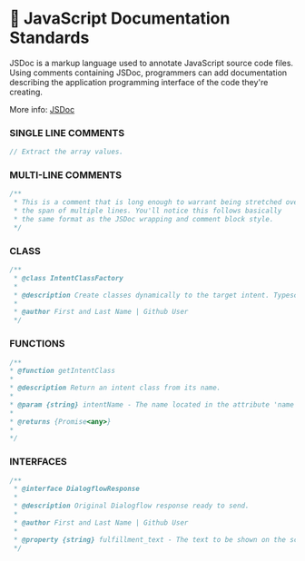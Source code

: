 # 🔰 JavaScript Documentation Standards
JSDoc is a markup language used to annotate JavaScript source code files. Using comments containing JSDoc, programmers can add documentation describing the application programming interface of the code they're creating.

More info: [JSDoc](https://jsdoc.app/)

### SINGLE LINE COMMENTS
```js
// Extract the array values.
```

### MULTI-LINE COMMENTS
```js
/**
 * This is a comment that is long enough to warrant being stretched over
 * the span of multiple lines. You'll notice this follows basically
 * the same format as the JSDoc wrapping and comment block style.
 */
```

### CLASS
```js
/**
 * @class IntentClassFactory
 *
 * @description Create classes dynamically to the target intent. Typescript reflection
 *
 * @author First and Last Name | Github User
 */
```

### FUNCTIONS
```js
/**
* @function getIntentClass
*
* @description Return an intent class from its name.
*
* @param {string} intentName - The name located in the attribute 'name' in the loaded json in the variable intentsJson.
*
* @returns {Promise<any>}
*
*/
```

### INTERFACES
```js
/**
 * @interface DialogflowResponse
 *
 * @description Original Dialogflow response ready to send.
 *
 * @author First and Last Name | Github User
 *
 * @property {string} fulfillment_text - The text to be shown on the screen.
 */
```